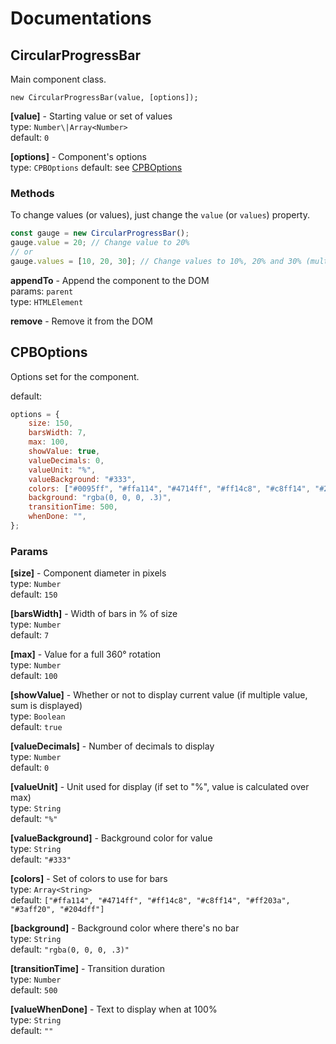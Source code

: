 # Documentations

## CircularProgressBar
Main component class.

    new CircularProgressBar(value, [options]);

**[value]** - Starting value or set of values  
type: ``Number\|Array<Number>``  
default: ``0``

**[options]** - Component's options  
type: ``CPBOptions``
default: see [CPBOptions](#CPBOptions)

### Methods

To change values (or values), just change the ``value`` (or ``values``) property.

```js
const gauge = new CircularProgressBar();
gauge.value = 20; // Change value to 20%
// or
gauge.values = [10, 20, 30]; // Change values to 10%, 20% and 30% (multiple bars)
```

**appendTo** - Append the component to the DOM  
params: ``parent``  
type: ``HTMLElement``

**remove** - Remove it from the DOM  


## CPBOptions
Options set for the component.

default:
```js
options = {
    size: 150,
    barsWidth: 7,
    max: 100,
    showValue: true,
    valueDecimals: 0,
    valueUnit: "%",
    valueBackground: "#333",
    colors: ["#0095ff", "#ffa114", "#4714ff", "#ff14c8", "#c8ff14", "#204dff", "#ff203a", "#3aff20"],
    background: "rgba(0, 0, 0, .3)",
    transitionTime: 500,
    whenDone: "",
};
```

### Params

**[size]** - Component diameter in pixels  
type: ``Number``  
default: ``150``

**[barsWidth]** - Width of bars in % of size  
type: ``Number``  
default: ``7``

**[max]** - Value for a full 360° rotation  
type: ``Number``  
default: ``100``

**[showValue]** - Whether or not to display current value (if multiple value, sum is displayed)  
type: ``Boolean``  
default: ``true``

**[valueDecimals]** - Number of decimals to display  
type: ``Number``  
default: ``0``

**[valueUnit]** - Unit used for display (if set to "%", value is calculated over max)  
type: ``String``  
default: ``"%"``

**[valueBackground]** - Background color for value  
type: ``String``  
default: ``"#333"``

**[colors]** - Set of colors to use for bars  
type: ``Array<String>``  
default: ``["#ffa114", "#4714ff", "#ff14c8", "#c8ff14", "#ff203a", "#3aff20", "#204dff"]``

**[background]** - Background color where there's no bar  
type: ``String``  
default: ``"rgba(0, 0, 0, .3)"``

**[transitionTime]** - Transition duration  
type: ``Number``  
default: ``500``

**[valueWhenDone]** - Text to display when at 100%  
type: ``String``  
default: ``""``
